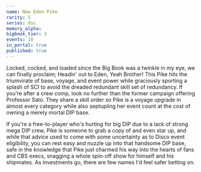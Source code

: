 ```yaml
---
name: New Eden Pike
rarity: 5
series: dsc
memory_alpha:
bigbook_tier: 3
events: 18
in_portal: true
published: true
---
```


Locked, cocked, and loaded since the Big Book was a twinkle in my eye, we can finally proclaim; Headin' out to Eden, Yeah Brother! This Pike hits the triumvirate of base, voyage, and event power while graciously sporting a splash of SCI to avoid the dreaded redundant skill set of redundancy. If you're after a crew comp, look no further than the former campaign offering Professor Sato. They share a skill order so Pike is a voyage upgrade in almost every category while also septupling her event count at the cost of owning a merely mortal DIP base.

If you're a free-to-player who's hurting for big DIP due to a lack of strong mega DIP crew, Pike is someone to grab a copy of and even star up, and while that advice used to come with some uncertainty as to Disco event eligibility, you can rest easy and nuzzle up into that handsome DIP base, safe in the knowledge that Pike just charmed his way into the hearts of fans and CBS execs, snagging a whole spin-off show for himself and his shipmates. As investments go, there are few names I'd feel safer betting on.
